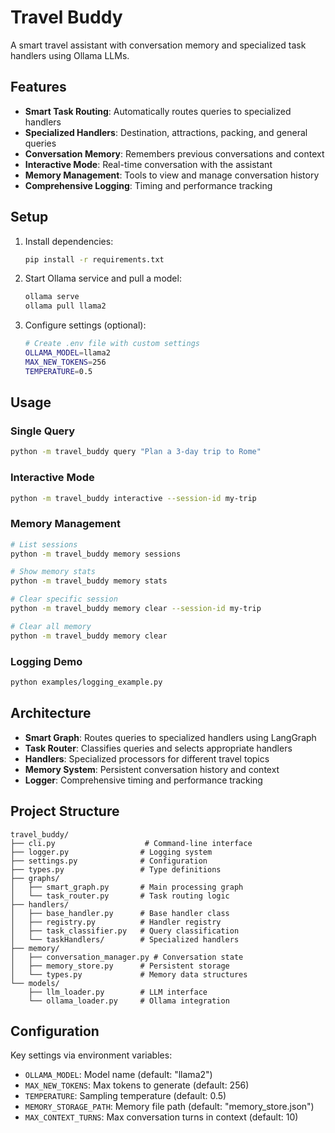 # Travel Buddy

A smart travel assistant with conversation memory and specialized task handlers using Ollama LLMs.

## Features

- **Smart Task Routing**: Automatically routes queries to specialized handlers
- **Specialized Handlers**: Destination, attractions, packing, and general queries
- **Conversation Memory**: Remembers previous conversations and context
- **Interactive Mode**: Real-time conversation with the assistant
- **Memory Management**: Tools to view and manage conversation history
- **Comprehensive Logging**: Timing and performance tracking

## Setup

1. Install dependencies:
   ```bash
   pip install -r requirements.txt
   ```

2. Start Ollama service and pull a model:
   ```bash
   ollama serve
   ollama pull llama2
   ```

3. Configure settings (optional):
   ```bash
   # Create .env file with custom settings
   OLLAMA_MODEL=llama2
   MAX_NEW_TOKENS=256
   TEMPERATURE=0.5
   ```

## Usage

### Single Query
```bash
python -m travel_buddy query "Plan a 3-day trip to Rome"
```

### Interactive Mode
```bash
python -m travel_buddy interactive --session-id my-trip
```

### Memory Management
```bash
# List sessions
python -m travel_buddy memory sessions

# Show memory stats
python -m travel_buddy memory stats

# Clear specific session
python -m travel_buddy memory clear --session-id my-trip

# Clear all memory
python -m travel_buddy memory clear
```

### Logging Demo
```bash
python examples/logging_example.py
```

## Architecture

- **Smart Graph**: Routes queries to specialized handlers using LangGraph
- **Task Router**: Classifies queries and selects appropriate handlers
- **Handlers**: Specialized processors for different travel topics
- **Memory System**: Persistent conversation history and context
- **Logger**: Comprehensive timing and performance tracking

## Project Structure

```
travel_buddy/
├── cli.py                    # Command-line interface
├── logger.py                # Logging system
├── settings.py              # Configuration
├── types.py                 # Type definitions
├── graphs/
│   ├── smart_graph.py       # Main processing graph
│   └── task_router.py       # Task routing logic
├── handlers/
│   ├── base_handler.py      # Base handler class
│   ├── registry.py          # Handler registry
│   ├── task_classifier.py   # Query classification
│   └── taskHandlers/        # Specialized handlers
├── memory/
│   ├── conversation_manager.py # Conversation state
│   ├── memory_store.py      # Persistent storage
│   └── types.py             # Memory data structures
└── models/
    ├── llm_loader.py        # LLM interface
    └── ollama_loader.py     # Ollama integration
```

## Configuration

Key settings via environment variables:

- `OLLAMA_MODEL`: Model name (default: "llama2")
- `MAX_NEW_TOKENS`: Max tokens to generate (default: 256)
- `TEMPERATURE`: Sampling temperature (default: 0.5)
- `MEMORY_STORAGE_PATH`: Memory file path (default: "memory_store.json")
- `MAX_CONTEXT_TURNS`: Max conversation turns in context (default: 10)